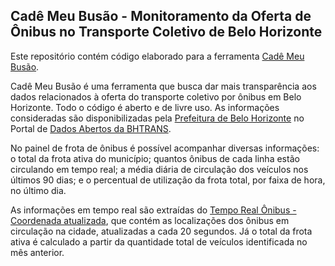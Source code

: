 ## Cadê Meu Busão - Monitoramento da Oferta de Ônibus no Transporte Coletivo de Belo Horizonte

Este repositório contém código elaborado para a ferramenta [Cadê Meu Busão](https://tarifazerobh.org/cade-meu-busao/).

Cadê Meu Busão é uma ferramenta que busca dar mais transparência aos dados relacionados à oferta do transporte coletivo por ônibus em Belo Horizonte. Todo o código é aberto e de livre uso. As informações consideradas são disponibilizadas pela [Prefeitura de Belo Horizonte](https://prefeitura.pbh.gov.br/) no Portal de [Dados Abertos da BHTRANS](https://dados.pbh.gov.br/organization/bhtrans).

No painel de frota de ônibus é possível acompanhar diversas informações: o total da frota ativa do município; quantos ônibus de cada linha estão circulando em tempo real; a média diária de circulação dos veículos nos últimos 90 dias; e o percentual de utilização da frota total, por faixa de hora, no último dia.

As informações em tempo real são extraídas do [Tempo Real Ônibus - Coordenada atualizada](https://dados.pbh.gov.br/dataset/tempo_real_onibus_-_coordenada), que contém as localizações dos ônibus em circulação na cidade, atualizadas a cada 20 segundos. Já o total da frota ativa é calculado a partir da quantidade total de veículos identificada no mês anterior.
